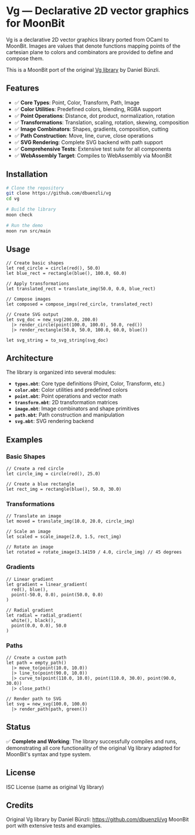 # Vg — Declarative 2D vector graphics for MoonBit

Vg is a declarative 2D vector graphics library ported from OCaml to MoonBit. Images are values that denote functions mapping points of the cartesian plane to colors and combinators are provided to define and compose them.

This is a MoonBit port of the original [Vg library](https://github.com/dbuenzli/vg) by Daniel Bünzli.

## Features

- ✅ **Core Types**: Point, Color, Transform, Path, Image
- ✅ **Color Utilities**: Predefined colors, blending, RGBA support
- ✅ **Point Operations**: Distance, dot product, normalization, rotation
- ✅ **Transformations**: Translation, scaling, rotation, skewing, composition
- ✅ **Image Combinators**: Shapes, gradients, composition, cutting
- ✅ **Path Construction**: Move, line, curve, close operations
- ✅ **SVG Rendering**: Complete SVG backend with path support
- ✅ **Comprehensive Tests**: Extensive test suite for all components
- ✅ **WebAssembly Target**: Compiles to WebAssembly via MoonBit

## Installation

```bash
# Clone the repository
git clone https://github.com/dbuenzli/vg
cd vg

# Build the library
moon check

# Run the demo
moon run src/main
```

## Usage

```moonbit
// Create basic shapes
let red_circle = circle(red(), 50.0)
let blue_rect = rectangle(blue(), 100.0, 60.0)

// Apply transformations
let translated_rect = translate_img(50.0, 0.0, blue_rect)

// Compose images
let composed = compose_imgs(red_circle, translated_rect)

// Create SVG output
let svg_doc = new_svg(200.0, 200.0)
  |> render_circle(point(100.0, 100.0), 50.0, red())
  |> render_rectangle(50.0, 50.0, 100.0, 60.0, blue())

let svg_string = to_svg_string(svg_doc)
```

## Architecture

The library is organized into several modules:

- **`types.mbt`**: Core type definitions (Point, Color, Transform, etc.)
- **`color.mbt`**: Color utilities and predefined colors
- **`point.mbt`**: Point operations and vector math
- **`transform.mbt`**: 2D transformation matrices
- **`image.mbt`**: Image combinators and shape primitives
- **`path.mbt`**: Path construction and manipulation
- **`svg.mbt`**: SVG rendering backend

## Examples

### Basic Shapes
```moonbit
// Create a red circle
let circle_img = circle(red(), 25.0)

// Create a blue rectangle
let rect_img = rectangle(blue(), 50.0, 30.0)
```

### Transformations
```moonbit
// Translate an image
let moved = translate_img(10.0, 20.0, circle_img)

// Scale an image
let scaled = scale_image(2.0, 1.5, rect_img)

// Rotate an image
let rotated = rotate_image(3.14159 / 4.0, circle_img) // 45 degrees
```

### Gradients
```moonbit
// Linear gradient
let gradient = linear_gradient(
  red(), blue(), 
  point(-50.0, 0.0), point(50.0, 0.0)
)

// Radial gradient
let radial = radial_gradient(
  white(), black(),
  point(0.0, 0.0), 50.0
)
```

### Paths
```moonbit
// Create a custom path
let path = empty_path()
  |> move_to(point(10.0, 10.0))
  |> line_to(point(90.0, 10.0))
  |> curve_to(point(110.0, 10.0), point(110.0, 30.0), point(90.0, 30.0))
  |> close_path()

// Render path to SVG
let svg = new_svg(100.0, 100.0)
  |> render_path(path, green())
```

## Status

✅ **Complete and Working**: The library successfully compiles and runs, demonstrating all core functionality of the original Vg library adapted for MoonBit's syntax and type system.

## License

ISC License (same as original Vg library)

## Credits

Original Vg library by Daniel Bünzli: https://github.com/dbuenzli/vg
MoonBit port with extensive tests and examples.